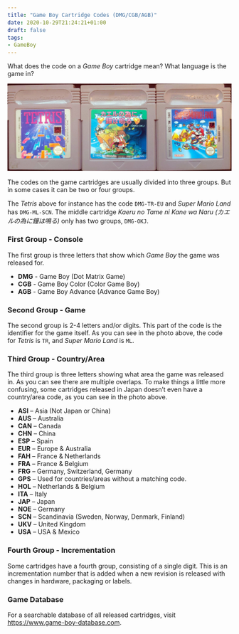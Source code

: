 ```yaml
---
title: "Game Boy Cartridge Codes (DMG/CGB/AGB)"
date: 2020-10-29T21:24:21+01:00
draft: false
tags:
- GameBoy
---
```


What does the code on a *Game Boy* cartridge mean? What language is the game in?

![Gameboy Cartridges](./images/cartridges.jpg)

The codes on the game cartridges are usually divided into three groups.
But in some cases it can be two or four groups.

The *Tetris* above for instance has the code `DMG-TR-EU` and *Super Mario Land* has `DMG-ML-SCN`.
The middle cartridge *Kaeru no Tame ni Kane wa Naru (カエルの為に鐘は鳴る)* only has two groups, `DMG-OKJ`.

### First Group - Console
The first group is three letters that show which *Game Boy* the game was released for.

- **DMG** - Game Boy (Dot Matrix Game)
- **CGB** - Game Boy Color (Color Game Boy)
- **AGB** - Game Boy Advance (Advance Game Boy)

### Second Group - Game
The second group is 2-4 letters and/or digits. This part of the code is the identifier for the game itself.
As you can see in the photo above, the code for *Tetris* is `TR`, and *Super Mario Land* is `ML`.

### Third Group - Country/Area
The third group is three letters showing what area the game was released in.
As you can see there are multiple overlaps.
To make things a little more confusing, some cartridges released in Japan doesn’t even have a country/area code, as you can see in the photo above.

- **ASI** – Asia (Not Japan or China)
- **AUS** – Australia
- **CAN** – Canada
- **CHN** – China
- **ESP** – Spain
- **EUR** – Europe & Australia
- **FAH** – France & Netherlands
- **FRA** – France & Belgium
- **FRG** – Germany, Switzerland, Germany
- **GPS** – Used for countries/areas without a matching code.
- **HOL** – Netherlands & Belgium
- **ITA** – Italy
- **JAP** – Japan
- **NOE** – Germany
- **SCN** – Scandinavia (Sweden, Norway, Denmark, Finland)
- **UKV** – United Kingdom
- **USA** – USA & Mexico

### Fourth Group - Incrementation
Some cartridges have a fourth group, consisting of a single digit.
This is an incrementation number that is added when a new revision is released with changes in hardware, packaging or labels.

### Game Database
For a searchable database of all released cartridges, visit https://www.game-boy-database.com.